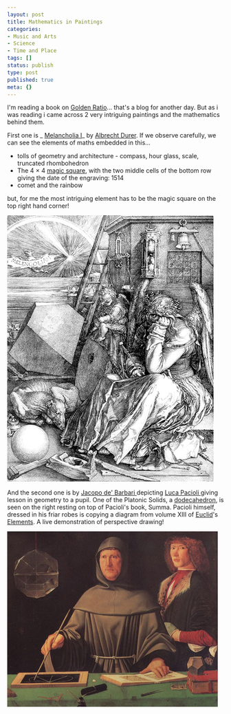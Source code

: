 ```yaml
---
layout: post
title: Mathematics in Paintings
categories:
- Music and Arts
- Science
- Time and Place
tags: []
status: publish
type: post
published: true
meta: {}
---
```

I'm reading a book on [Golden Ratio](http://en.wikipedia.org/wiki/Golden_ratio)... that's a blog for another day. But as i was reading i came across 2 very intriguing paintings and the mathematics behind them.

First one is _ [Melancholia I](http://en.wikipedia.org/wiki/Melancholia_I)_ by [Albrecht Durer](http://en.wikipedia.org/wiki/Albrecht_D%C3%BCrer). If we observe carefully, we can see the elements of maths embedded in this...
- tolls of geometry and architecture - compass, hour glass, scale,  truncated rhombohedron
- The 4 × 4 [magic square](http://en.wikipedia.org/wiki/Magic_square), with the two middle cells of the bottom row giving the date of the engraving: 1514
- comet and the rainbow

but, for me the most intriguing element has to be the magic square on the top right hand corner!

![](/img/durer3409580398045.jpg)

And the second one is by [Jacopo de' Barbari ](http://en.wikipedia.org/wiki/Jacopo_de%27_Barbari)depicting [Luca Pacioli ](http://en.wikipedia.org/wiki/Luca_pacioli)giving lesson in geometry to a pupil. One of the Platonic Solids, a [dodecahedron](http://en.wikipedia.org/wiki/Dodecahedron), is seen on the right resting on top of Pacioli's book, Summa. Pacioli himself, dressed in his friar robes is copying a diagram from volume XIII of [Euclid](http://en.wikipedia.org/wiki/Euclid)'s [Elements](http://en.wikipedia.org/wiki/Euclid%27s_Elements). A live demonstration of perspective drawing!

![](/img/paciolo534778934348957.jpg)

